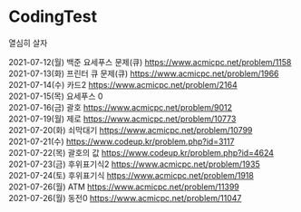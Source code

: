 # CodingTest

열심히 살자


 2021-07-12(월) 백준 요세푸스 문제(큐) https://www.acmicpc.net/problem/1158  
 2021-07-13(화) 프린터 큐 문제(큐) https://www.acmicpc.net/problem/1966  
 2021-07-14(수) 카드2 https://www.acmicpc.net/problem/2164  
 2021-07-15(목) 요세푸스 0   
 2021-07-16(금) 괄호 https://www.acmicpc.net/problem/9012  
 2021-07-19(월) 제로 https://www.acmicpc.net/problem/10773  
 2021-07-20(화) 쇠막대기 https://www.acmicpc.net/problem/10799  
 2021-07-21(수) https://www.codeup.kr/problem.php?id=3117   
 2021-07-22(목) 괄호의 값 https://www.codeup.kr/problem.php?id=4624  
 2021-07-23(금) 후위표기식2 https://www.acmicpc.net/problem/1935  
 2021-07-24(토) 후위표기식 https://www.acmicpc.net/problem/1918  
 2021-07-26(월) ATM https://www.acmicpc.net/problem/11399  
 2021-07-26(월) 동전0 https://www.acmicpc.net/problem/11047  
